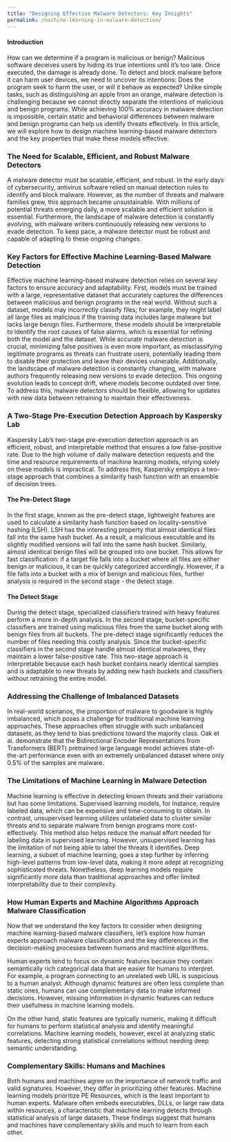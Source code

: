 ```yaml
---
title: "Designing Effective Malware Detectors: Key Insights"
permalink: /machine-learning-in-malware-detection/
---
```


#### Introduction

How can we determine if a program is malicious or benign? Malicious software deceives users by hiding its true intentions until it’s too late. Once executed, the damage is already done. To detect and block malware before it can harm user devices, we need to uncover its intentions: Does the program seek to harm the user, or will it behave as expected? Unlike simple tasks, such as distinguishing an apple from an orange, malware detection is challenging because we cannot directly separate the intentions of malicious and benign programs. While achieving 100% accuracy in malware detection is impossible, certain static and behavioral differences between malware and benign programs can help us identify threats effectively. In this article, we will explore how to design machine learning-based malware detectors and the key properties that make these models effective.

### The Need for Scalable, Efficient, and Robust Malware Detectors

A malware detector must be scalable, efficient, and robust. In the early days of cybersecurity, antivirus software relied on manual detection rules to identify and block malware. However, as the number of threats and malware families grew, this approach became unsustainable. With millions of potential threats emerging daily, a more scalable and efficient solution is essential. Furthermore, the landscape of malware detection is constantly evolving, with malware writers continuously releasing new versions to evade detection. To keep pace, a malware detector must be robust and capable of adapting to these ongoing changes.

### Key Factors for Effective Machine Learning-Based Malware Detection

Effective machine learning-based malware detection relies on several key factors to ensure accuracy and adaptability. First, models must be trained with a large, representative dataset that accurately captures the differences between malicious and benign programs in the real world. Without such a dataset, models may incorrectly classify files; for example, they might label all large files as malicious if the training data includes large malware but lacks large benign files. Furthermore, these models should be interpretable to identify the root causes of false alarms, which is essential for refining both the model and the dataset. While accurate malware detection is crucial, minimizing false positives is even more important, as misclassifying legitimate programs as threats can frustrate users, potentially leading them to disable their protection and leave their devices vulnerable. Additionally, the landscape of malware detection is constantly changing, with malware authors frequently releasing new versions to evade detection. This ongoing evolution leads to concept drift, where models become outdated over time. To address this, malware detectors should be flexible, allowing for updates with new data between retraining to maintain their effectiveness.

### A Two-Stage Pre-Execution Detection Approach by Kaspersky Lab

Kaspersky Lab’s two-stage pre-execution detection approach is an efficient, robust, and interpretable method that ensures a low false-positive rate. Due to the high volume of daily malware detection requests and the time and resource requirements of machine learning models, relying solely on these models is impractical. To address this, Kaspersky employs a two-stage approach that combines a similarity hash function with an ensemble of decision trees.

#### The Pre-Detect Stage

In the first stage, known as the pre-detect stage, lightweight features are used to calculate a similarity hash function based on locality-sensitive hashing (LSH). LSH has the interesting property that almost identical files fall into the same hash bucket. As a result, a malicious executable and its slightly modified versions will fall into the same hash bucket. Similarly, almost identical benign files will be grouped into one bucket. This allows for fast classification: if a target file falls into a bucket where all files are either benign or malicious, it can be quickly categorized accordingly. However, if a file falls into a bucket with a mix of benign and malicious files, further analysis is required in the second stage - the detect stage.

#### The Detect Stage

During the detect stage, specialized classifiers trained with heavy features perform a more in-depth analysis. In the second stage, bucket-specific classifiers are trained using malicious files from the same bucket along with benign files from all buckets. The pre-detect stage significantly reduces the number of files needing this costly analysis. Since the bucket-specific classifiers in the second stage handle almost identical malwares, they maintain a lower false-positive rate. This two-stage approach is interpretable because each hash bucket contains nearly identical samples and is adaptable to new threats by adding new hash buckets and classifiers without retraining the entire model.

### Addressing the Challenge of Imbalanced Datasets

In real-world scenarios, the proportion of malware to goodware is highly imbalanced, which poses a challenge for traditional machine learning approaches. These approaches often struggle with such unbalanced datasets, as they tend to bias predictions toward the majority class. Oak et al. demonstrate that the Bidirectional Encoder Representations from Transformers (BERT) pretrained large language model achieves state-of-the-art performance even with an extremely unbalanced dataset where only 0.5% of the samples are malware.

### The Limitations of Machine Learning in Malware Detection

Machine learning is effective in detecting known threats and their variations but has some limitations. Supervised learning models, for instance, require labeled data, which can be expensive and time-consuming to obtain. In contrast, unsupervised learning utilizes unlabeled data to cluster similar threats and to separate malware from benign programs more cost-effectively. This method also helps reduce the manual effort needed for labeling data in supervised learning. However, unsupervised learning has the limitation of not being able to label the threats it identifies. Deep learning, a subset of machine learning, goes a step further by inferring high-level patterns from low-level data, making it more adept at recognizing sophisticated threats. Nonetheless, deep learning models require significantly more data than traditional approaches and offer limited interpretability due to their complexity.

### How Human Experts and Machine Algorithms Approach Malware Classification

Now that we understand the key factors to consider when designing machine learning-based malware classifiers, let’s explore how human experts approach malware classification and the key differences in the decision-making processes between humans and machine algorithms.

Human experts tend to focus on dynamic features because they contain semantically rich categorical data that are easier for humans to interpret. For example, a program connecting to an unrelated web URL is suspicious to a human analyst. Although dynamic features are often less complete than static ones, humans can use complementary data to make informed decisions. However, missing information in dynamic features can reduce their usefulness in machine learning models.

On the other hand, static features are typically numeric, making it difficult for humans to perform statistical analysis and identify meaningful correlations. Machine learning models, however, excel at analyzing static features, detecting strong statistical correlations without needing deep semantic understanding.

### Complementary Skills: Humans and Machines

Both humans and machines agree on the importance of network traffic and valid signatures. However, they differ in prioritizing other features. Machine learning models prioritize PE Resources, which is the least important to human experts. Malware often embeds executables, DLLs, or large raw data within resources, a characteristic that machine learning detects through statistical analysis of large datasets. These findings suggest that humans and machines have complementary skills and much to learn from each other.